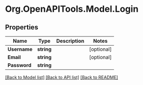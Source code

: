 
# Org.OpenAPITools.Model.Login

## Properties

Name | Type | Description | Notes
------------ | ------------- | ------------- | -------------
**Username** | **string** |  | [optional] 
**Email** | **string** |  | [optional] 
**Password** | **string** |  | 

[[Back to Model list]](../README.md#documentation-for-models)
[[Back to API list]](../README.md#documentation-for-api-endpoints)
[[Back to README]](../README.md)

